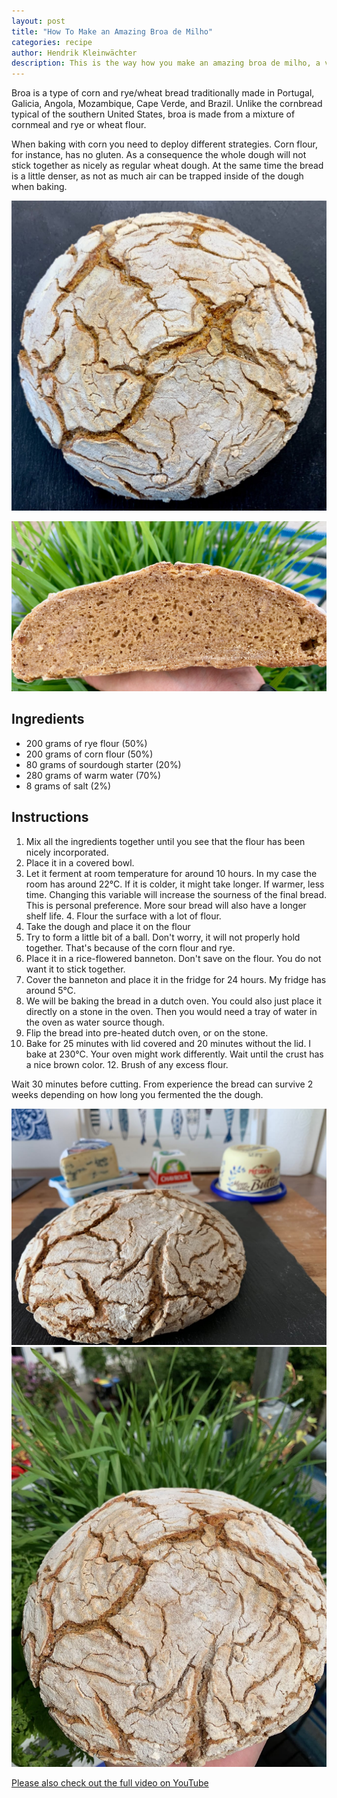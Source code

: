 ```yaml
---
layout: post
title: "How To Make an Amazing Broa de Milho"
categories: recipe
author: Hendrik Kleinwächter
description: This is the way how you make an amazing broa de milho, a very typical portuguese corn bread. 
---
```

Broa is a type of corn and rye/wheat bread traditionally made in Portugal,
Galicia, Angola, Mozambique, Cape Verde, and Brazil. Unlike the cornbread
typical of the southern United States, broa is made from a mixture of
cornmeal and rye or wheat flour.

When baking with corn you need to deploy different strategies.
Corn flour, for instance, has no gluten.  As a consequence the whole dough
will not stick together as nicely as regular wheat dough.
At the same time the bread is a little denser, as not as
much air can be trapped inside of the dough when baking.

![Portuguese Broa Bread](/assets/images/recipes/portuguese-broa-corn-bread-1.jpg)

![Portuguese Broa Bread](/assets/images/recipes/portuguese-broa-corn-bread-4.jpg)


## Ingredients
* 200 grams of rye flour (50%)
* 200 grams of corn flour (50%)
* 80 grams of sourdough starter (20%)
* 280 grams of warm water (70%)
* 8 grams of salt (2%)

## Instructions

1. Mix all the ingredients together until you see that the flour has been nicely incorporated.
2. Place it in a covered bowl.
3. Let it ferment at room temperature for around 10 hours. In my case the room has around 22°C. If it is colder, it might take longer. If warmer, less time. Changing this variable will increase the sourness of the final bread. This is personal preference. More sour bread will also have a longer shelf life. 4. Flour the surface with a lot of flour.
5. Take the dough and place it on the flour
6. Try to form a little bit of a ball. Don't worry, it will not properly hold together. That's because of the corn flour and rye.
7. Place it in a rice-flowered banneton. Don't save on the flour. You do not want it to stick together.
8. Cover the banneton and place it in the fridge for 24 hours. My fridge has around 5°C.
9. We will be baking the bread in a dutch oven. You could also just place it directly on a stone in the oven. Then you would need a tray of water in the oven as water source though.
10. Flip the bread into pre-heated dutch oven, or on the stone.
11. Bake for 25 minutes with lid covered and 20 minutes without the lid. I bake at 230°C. Your oven might work differently. Wait until the crust has a nice brown color. 12. Brush of any excess flour.

Wait 30 minutes before cutting. From experience the bread can survive 2 weeks
depending on how long you fermented the the dough.

![Portuguese Broa Bread](/assets/images/recipes/portuguese-broa-corn-bread-2.jpg)
![Portuguese Broa Bread](/assets/images/recipes/portuguese-broa-corn-bread-3.jpg)

[Please also check out the full video on YouTube](https://youtu.be/bjLCHRInmLY)
